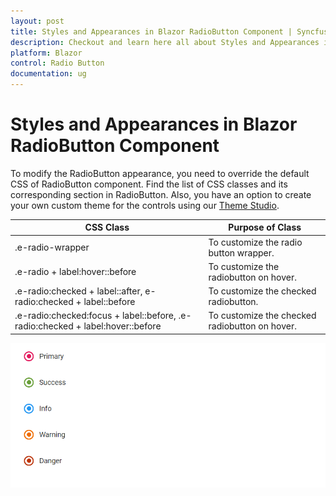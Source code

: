 ```yaml
---
layout: post
title: Styles and Appearances in Blazor RadioButton Component | Syncfusion
description: Checkout and learn here all about Styles and Appearances in Syncfusion Blazor RadioButton component and more.
platform: Blazor
control: Radio Button
documentation: ug
---
```


# Styles and Appearances in Blazor RadioButton Component

To modify the RadioButton appearance, you need to override the default CSS of RadioButton component. Find the list of CSS classes and its corresponding section in RadioButton. Also, you have an option to create your own custom theme for the controls using our [Theme Studio](https://blazor.syncfusion.com/themestudio/?theme=material).

| CSS Class | Purpose of Class |
| ----- | ----- |
| .e-radio-wrapper | To customize the radio button wrapper. |
| .e-radio + label:hover::before | To customize the radiobutton on hover. |
| .e-radio:checked + label::after, e-radio:checked + label::before | To customize the checked radiobutton. |
| .e-radio:checked:focus + label::before, .e-radio:checked + label:hover::before | To customize the checked radiobutton on hover. |

![Blazor RadioButton with Style and Appearance](./images/blazor-radiobutton-style-and-appearance.png)